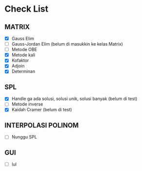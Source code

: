 # Check List

## MATRIX
- [x] Gauss Elim
- [ ] Gauss-Jordan Elim (belum di masukkin ke kelas Matrix)
- [ ] Metode OBE
- [x] Metode kali
- [x] Kofaktor
- [x] Adjoin
- [x] Determinan

## SPL
- [x] Handle ga ada solusi, solusi unik, solusi banyak (belum di test)
- [ ] Metode inverse
- [x] Kaidah Cramer (belum di test)

## INTERPOLASI POLINOM
- [ ] Nunggu SPL

## GUI
- [ ] lul
